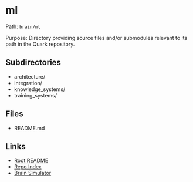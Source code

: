 # ml

Path: `brain/ml`

Purpose: Directory providing source files and/or submodules relevant to its path in the Quark repository.

## Subdirectories
- architecture/
- integration/
- knowledge_systems/
- training_systems/

## Files
- README.md

## Links
- [Root README](../README.md)
- [Repo Index](../repo_index.json)
- [Brain Simulator](../brain/architecture/brain_simulator.py)
